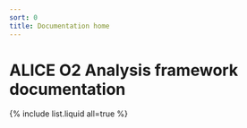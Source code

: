```yaml
---
sort: 0
title: Documentation home
---
```


# ALICE O2 Analysis framework documentation

{% include list.liquid all=true %}
